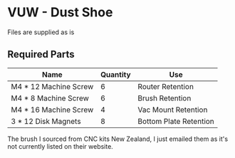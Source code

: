 # VUW - Dust Shoe

Files are supplied as is



## Required Parts 


| Name                  | Quantity | Use                    |
|-----------------------|----------|------------------------|
| M4 * 12 Machine Screw | 6        | Router Retention       |
| M4 * 8 Machine Screw  | 6        | Brush Retention        |
| M4 * 16 Machine Screw | 4        | Vac Mount Retention    |
| 3 * 12 Disk Magnets   | 8        | Bottom Plate Retention |

The brush I sourced from CNC kits New Zealand, I just emailed them as it's not currently listed on their website.

 




